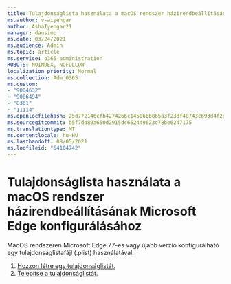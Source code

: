```yaml
---
title: Tulajdonságlista használata a macOS rendszer házirendbeállításának Microsoft Edge konfigurálásához
ms.author: v-aiyengar
author: AshaIyengar21
manager: dansimp
ms.date: 03/24/2021
ms.audience: Admin
ms.topic: article
ms.service: o365-administration
ROBOTS: NOINDEX, NOFOLLOW
localization_priority: Normal
ms.collection: Adm_O365
ms.custom:
- "9004632"
- "9006494"
- "8361"
- "11114"
ms.openlocfilehash: 25d772146cfb4274266c14506bb865a3f23df40743c693d4f2d22cf8ca701e52
ms.sourcegitcommit: b5f7da89a650d2915dc652449623c78be6247175
ms.translationtype: MT
ms.contentlocale: hu-HU
ms.lasthandoff: 08/05/2021
ms.locfileid: "54104742"
---
```

# <a name="use-a-property-list-to-configure-the-policy-settings-for-microsoft-edge-on-macos"></a>Tulajdonságlista használata a macOS rendszer házirendbeállításának Microsoft Edge konfigurálásához

MacOS rendszeren Microsoft Edge 77-es vagy újabb verzió konfigurálható egy tulajdonságlistafájl (.plist) használatával:

1. [Hozzon létre egy tulajdonságlistát.](https://go.microsoft.com/fwlink/?linkid=2134726)
1. [Telepítse a tulajdonságlistát.](https://go.microsoft.com/fwlink/?linkid=2134727)
